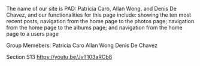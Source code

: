 The name of our site is PAD: Patricia Caro, Allan Wong, and Denis De Chavez, and our functionalities for 
this page include: showing the ten most recent posts; navigation from the home page to the photos page; 
navigation from the home page to the albums page; and navigation from the home page to a users page

Group Memebers:
Patricia Caro
Allan Wong
Denis De Chavez

Section S13
https://youtu.be/JvT103aRCb8
